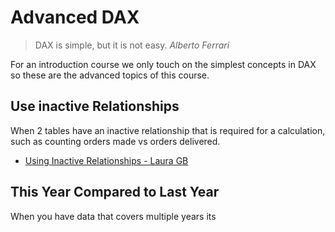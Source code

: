 # Advanced DAX

> DAX is simple, but it is not easy. *Alberto Ferrari*

For an introduction course we only touch on the simplest concepts in DAX so these are the advanced topics of this course.

## Use inactive Relationships

When 2 tables have an inactive relationship that is required for a calculation, such as counting orders made vs orders delivered.

* [Using Inactive Relationships - Laura GB](https://hatfullofdata.blog/power-bi-inactive-relationships-in-a-measure/)

## This Year Compared to Last Year

When you have data that covers multiple years its 